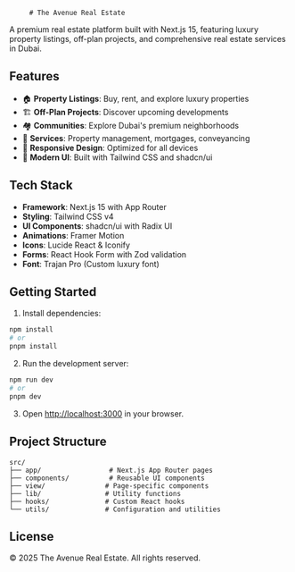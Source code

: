          # The Avenue Real Estate

A premium real estate platform built with Next.js 15, featuring luxury property listings, off-plan projects, and comprehensive real estate services in Dubai.

## Features

- 🏠 **Property Listings**: Buy, rent, and explore luxury properties
- 🏗️ **Off-Plan Projects**: Discover upcoming developments
- 🏘️ **Communities**: Explore Dubai's premium neighborhoods
- 💼 **Services**: Property management, mortgages, conveyancing
- 📱 **Responsive Design**: Optimized for all devices
- 🎨 **Modern UI**: Built with Tailwind CSS and shadcn/ui

## Tech Stack

- **Framework**: Next.js 15 with App Router
- **Styling**: Tailwind CSS v4
- **UI Components**: shadcn/ui with Radix UI
- **Animations**: Framer Motion
- **Icons**: Lucide React & Iconify
- **Forms**: React Hook Form with Zod validation
- **Font**: Trajan Pro (Custom luxury font)

## Getting Started

1. Install dependencies:
```bash
npm install
# or
pnpm install
```

2. Run the development server:
```bash
npm run dev
# or
pnpm dev
```

3. Open [http://localhost:3000](http://localhost:3000) in your browser.

## Project Structure

```
src/
├── app/                 # Next.js App Router pages
├── components/          # Reusable UI components
├── view/               # Page-specific components
├── lib/                # Utility functions
├── hooks/              # Custom React hooks
└── utils/              # Configuration and utilities
```

## License

© 2025 The Avenue Real Estate. All rights reserved.
